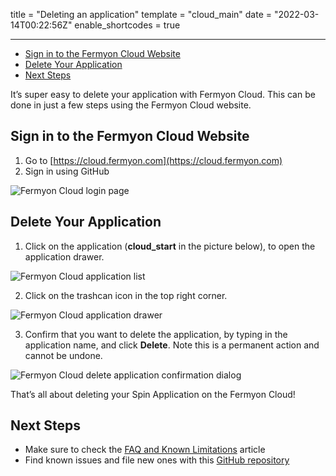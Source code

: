 title = "Deleting an application"
template = "cloud_main"
date = "2022-03-14T00:22:56Z"
enable_shortcodes = true

---
- [Sign in to the Fermyon Cloud Website](#sign-in-to-the-fermyon-cloud-website)
- [Delete Your Application](#delete-your-application)
- [Next Steps](#next-steps)

It’s super easy to delete your application with Fermyon Cloud. This can be done in just a few steps using the Fermyon Cloud website.

## Sign in to the Fermyon Cloud Website

1. Go to [https://cloud.fermyon.com](https://cloud.fermyon.com)
1. Sign in using GitHub
 
![Fermyon Cloud login page](/static/image/login.png)

## Delete Your Application

1. Click on the application (**cloud_start** in the picture below), to open the application drawer.

![Fermyon Cloud application list](/static/image/apps.png)

2. Click on the trashcan icon in the top right corner.

![Fermyon Cloud application drawer](/static/image/drawer.png)

3. Confirm that you want to delete the application, by typing in the application name, and click **Delete**. Note this is a permanent action and cannot be undone. 

![Fermyon Cloud delete application confirmation dialog](/static/image/delete.png)

That’s all about deleting your Spin Application on the Fermyon Cloud!

## Next Steps

- Make sure to check the [FAQ and Known Limitations](faq) article
- Find known issues and file new ones with this [GitHub repository](https://github.com/fermyon/feedback)
